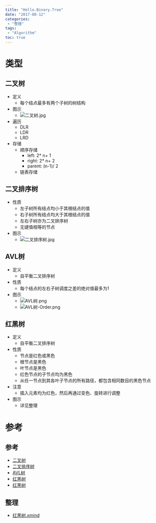 ```yaml
---
title: "Hello.Binary.Tree"
date: "2017-08-12"
categories:
 - "整理"
tags:
 - "Algorithm"
toc: true
---
```



# 类型
## 二叉树
- 定义
    - 每个结点最多有两个子树的树结构
- 图示
    - ![二叉树.jpg](http://otzm88f21.bkt.clouddn.com/e8bc9be9-b0ac-4ba7-a220-fbdea61c8bba.jpg)
- 遍历
    - DLR
    - LDR
    - LRD
- 存储
    - 顺序存储
        - left:   2* n+ 1
        - right:  2* n+ 2
        - parent: (n-1)/ 2
    - 链表存储


## 二叉排序树
- 性质
    - 左子树所有结点均小于其根结点的值
    - 右子树所有结点均大于其根结点的值
    - 左右子树亦为二叉排序树
    - 无键值相等的节点
- 图示
    - ![二叉排序树.jpg](http://otzm88f21.bkt.clouddn.com/d04afa12-458a-46cd-9a10-3cd8bfa1af5a.jpg)


## AVL树
- 定义
    - 自平衡二叉排序树
- 性质
    - 每个结点的左右子树调度之差的绝对值最多为1
- 图示
    - ![AVL树.png](http://otzm88f21.bkt.clouddn.com/350a69d0-c61b-45dd-9057-618576a785b9.png)
    - ![AVL树-Order.png](http://otzm88f21.bkt.clouddn.com/d5554d49-ca3e-4bf3-82f3-e3402c3e2916.png)


## 红黑树
- 定义
    - 自平衡二叉排序树
- 性质
    - 节点是红色或黑色
    - 根节点是黑色
    - 叶节点是黑色
    - 红色节点的子节点均为黑色
    - 从任一节点到其各叶子节点的所有路径，都包含相同数目的黑色节点
- 注意
    - 插入元素均为红色，然后再通过变色、旋转进行调整
- 图示
    - 详见整理


# 参考
## 参考
- [二叉树](https://baike.baidu.com/item/%E4%BA%8C%E5%8F%89%E6%A0%91)
- [二叉排序树](https://baike.baidu.com/item/%E4%BA%8C%E5%8F%89%E6%8E%92%E5%BA%8F%E6%A0%91gg)
- [AVL树](https://baike.baidu.com/item/AVL%E6%A0%91)
- [红黑树](https://zh.wikipedia.org/wiki/%E7%BA%A2%E9%BB%91%E6%A0%91)
- [红黑树](https://baike.baidu.com/item/红黑树)

## 整理
- [红黑树.xmind](http://otzm88f21.bkt.clouddn.com/bdbf2158-8a72-4de1-9f37-60ad9e7194eb.xmind)